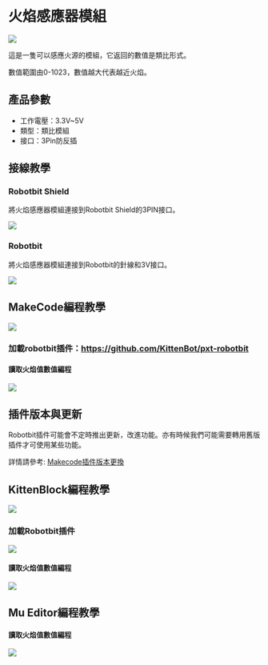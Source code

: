 # 火焰感應器模組

![](./images/fire2.png)

這是一隻可以感應火源的模組，它返回的數值是類比形式。

數值範圍由0-1023，數值越大代表越近火焰。

## 產品參數

- 工作電壓：3.3V~5V
- 類型：類比模組
- 接口：3Pin防反插

## 接線教學

### Robotbit Shield

將火焰感應器模組連接到Robotbit Shield的3PIN接口。

![](./images/fire1.jpg)

### Robotbit

將火焰感應器模組連接到Robotbit的針線和3V接口。

![](./images/fire_wire1.png)

## MakeCode編程教學

![](./PWmodules/images/mcbanner.png)

### 加載robotbit插件：https://github.com/KittenBot/pxt-robotbit

#### 讀取火焰值數值編程

![](./images/poten_code.png)

## 插件版本與更新

Robotbit插件可能會不定時推出更新，改進功能。亦有時候我們可能需要轉用舊版插件才可使用某些功能。

詳情請參考: [Makecode插件版本更換](../../Makecode/makecode_extensionUpdate)


## KittenBlock編程教學

![](./PWmodules/images/kbbanner.png)

### 加載Robotbit插件

![](./images/addRB.png)

#### 讀取火焰值數值編程

![](./images/poten_codekb.png)

## Mu Editor編程教學

#### 讀取火焰值數值編程

![](./images/poten_codemu.png)